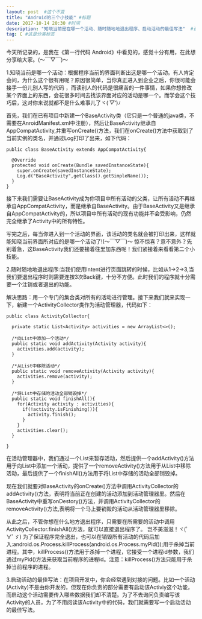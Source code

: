 ```yaml
---
layout: post  #这个不变
title: "Android的三个小技能" #标题
date: 2017-10-14 20:30 #时间
description: "知晓当前是在哪一个活动、随时随地地退出程序、启动活动的最佳写法"  #说明
tag: C #这是分类标签
---
```


今天所记录的，是我在《第一行代码 Android》中看见的，感觉十分有用，在此想分享给大家。(～￣▽￣)～

1.知晓当前是哪一个活动：根据程序当前的界面判断出这是哪一个活动。有人肯定会问，为什么这个很有用呢？原因很简单，当你真正进入到企业之后，你很可能会接手一份儿别人写的代码
，而读别人的代码是很痛苦的一件事情，如果你想修改某个界面上的东西，会花很多时间去找该界面对应的活动是哪一个。而学会这个技巧后，这对你来说就都不是什么难事儿了ヾ(*´▽‘*)ﾉ

首先，我们在已有项目中新建一个BaseActivity类（它只是一个普通的java类，不需要在AnroidManifest.xml中注册），然后让BaseActivity继承自AppCompatActivity,并重写onCreate()方法，我们在onCreate()方法中获取到了当前实例的类名，并通过Log打印了出来，如下代码：
```
public class BaseActivity extends AppCompatActivity{

  @Override
  protected void onCreate(Bundle savedInstanceState){
    super.onCreate(savedInstanceState);
    Log.d("BaseActivity",getClass().getSimpleName());
  }
}
```
接下来我们需要让BaseActivity成为你项目中所有活动的父类，让所有活动不再继承自AppCompatActivity，而是继承自BaseActivity。由于BaseActivity又是继承自AppCompatActivity的，所以项目中所有活动的现有功能并不会受影响，仍然完全继承了Activity中的所有特性。

写完之后，每当你进入到一个活动的界面，该活动的类名就会被打印出来，这样就能知晓当前界面所对应的是哪一个活动了!(～￣▽￣)～ 惊不惊喜？意不意外？先别着急，这BaseActivity我们还要接着往里加东西呢！我们紧接着来看看第二个小技能。

2.随时随地地退出程序:当我们使用Intent进行页面跳转的时候，比如从1->2->3,当我们要退出程序时则需要连按3次Back键，十分不方便。此时我们的程序就十分需要一个注销或者退出的功能。

解决思路：用一个专门的集合类对所有的活动进行管理。接下来我们就来实现一下，新建一个ActivityCollector类作为活动管理器，代码如下：
```
public class ActivityCollector{

  private static List<Activity> activities = new ArrayList<>();

  /*向List中添加一个活动*/
  public static void addActivity(Activity activity){
    activities.add(activity);
  }

  /*从List中移除活动*/
  public static void removeActivity(Activity activity){
    activities.remove(activity);
  }

  /*将List中存储的活动全部销毁掉*/
  public static void finishAll(){
    for(Activity activity : activities){
      if(!activity.isFinishing()){
        activity.finish();
      }
    }
    activities.clear();
  }

}
```
在活动管理器中，我们通过一个List来暂存活动，然后提供一个addActivity()方法用于向List中添加一个活动，提供了一个removeActivity()方法用于从List中移除活动，最后提供了一个finishAll()方法用于将List中存储的活动全部销毁掉。

现在我们就要对BaseActivity的onCreate()方法中调用ActivityCollector的addActivity()方法，表明将当前正在创建的活动添加到活动管理器里。然后在BaseActivity中重写onDestory()方法，并调用ActivityCollector的removeActivity()方法,表明将一个马上要销毁的活动从活动管理器里移除。

从此之后，不管你想在什么地方退出程序，只需要在所需要的活动中调用ActivityCollector.finishAll()方法，就可以直接退出程序了。 岂不美滋滋！ヾ(ﾟ∀ﾟゞ)
为了保证程序完全退出，也可以在销毁所有活动的代码后加入:android.os.Process.killProcess(android.os.Process.myPid());用于杀掉当前进程。其中，killProcess()方法用于杀掉一个进程，它接受一个进程id参数，我们通过myPid()方法来获取当前程序的进程id。注意：killProcess()方法只能用于杀掉当前程序的进程。

3.启动活动的最佳写法：在项目开发中，你会经常遇到对接的问题。比如一个活动(Activity)不是由你开发的，但现在你负责的部分需要有启动该Activiy这个功能，而启动这个活动需要传入哪些数据我们却不清楚。为了不去询问负责编写该Activity的人员，为了不用阅读该Activity中的代码，我们就需要写一个启动活动的最佳写法。
